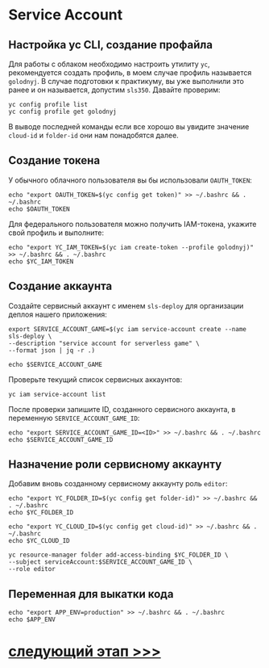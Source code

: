 # Service Account
## Настройка yc CLI, создание профайла

Для работы с облаком необходимо настроить утилиту `yc`, 
рекомендуется создать профиль, в моем случае профиль называется `golodnyj`.
В случае подготовки к практикуму, вы уже выполнили это ранее и он называется, допустим `sls350`. Давайте проверим:

    yc config profile list
    yc config profile get golodnyj

В выводе последней команды если все хорошо вы увидите значение `cloud-id` и `folder-id` они нам понадобятся далее.

## Создание токена

У обычного облачного пользователя вы бы использовали `OAUTH_TOKEN`:

    echo "export OAUTH_TOKEN=$(yc config get token)" >> ~/.bashrc && . ~/.bashrc
    echo $OAUTH_TOKEN

Для федерального пользователя можно получить IAM-токена, укажите свой профиль и выполните:

    echo "export YC_IAM_TOKEN=$(yc iam create-token --profile golodnyj)" >> ~/.bashrc && . ~/.bashrc
    echo $YC_IAM_TOKEN

## Создание аккаунта

Создайте сервисный аккаунт с именем `sls-deploy` для организации деплоя нашего приложения:

    export SERVICE_ACCOUNT_GAME=$(yc iam service-account create --name sls-deploy \
    --description "service account for serverless game" \
    --format json | jq -r .)

    echo $SERVICE_ACCOUNT_GAME

Проверьте текущий список сервисных аккаунтов:

    yc iam service-account list

После проверки запишите ID, созданного сервисного аккаунта, в переменную `SERVICE_ACCOUNT_GAME_ID`:

    echo "export SERVICE_ACCOUNT_GAME_ID=<ID>" >> ~/.bashrc && . ~/.bashrc  
    echo $SERVICE_ACCOUNT_GAME_ID

## Назначение роли сервисному аккаунту

Добавим вновь созданному сервисному аккаунту роль `editor`:

    echo "export YC_FOLDER_ID=$(yc config get folder-id)" >> ~/.bashrc && . ~/.bashrc
    echo $YC_FOLDER_ID

    echo "export YC_CLOUD_ID=$(yc config get cloud-id)" >> ~/.bashrc && . ~/.bashrc
    echo $YC_CLOUD_ID

    yc resource-manager folder add-access-binding $YC_FOLDER_ID \
    --subject serviceAccount:$SERVICE_ACCOUNT_GAME_ID \
    --role editor

## Переменная для выкатки кода

    echo "export APP_ENV=production" >> ~/.bashrc && . ~/.bashrc
    echo $APP_ENV

# [cледующий этап >>>](../2-create-key/README.md)
